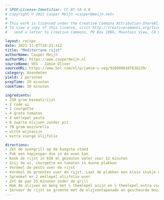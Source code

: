 ```yaml
---
# SPDX-License-Identifier: CC-BY-SA-4.0
# Copyright © 2021 Casper Meijn <casper@meijn.net>
# 
# This work is licensed under the Creative Commons Attribution-ShareAlike 4.0 International License. 
# To view a copy of this license, visit http://creativecommons.org/licenses/by-sa/4.0/ or 
#   send a letter to Creative Commons, PO Box 1866, Mountain View, CA 94042, USA.

layout: recipe
date: 2021-11-07T20:21:31Z
title: "Mediterrane rijst"
authorName: Casper Meijn
authorURL: https://www.caspermeijn.nl
sourceName: VEG - Jamie Oliver
sourceURL: https://www.bol.com/nl/p/jamie-s-veg/9200000107638139/
category: Avondeten
yield: 2 personen
prepTime: 20 minuten
cookTime: 30 minuten 

ingredients:
- 250 gram basmatirijst
- 1 rode ui
- 1 courgette
- 4 grote tomaten
- 4 eetlepel pesto
- 8 zwarte olijven zonder pit
- 70 gram mozzarella
- witte wijnazijn
- extra vierge olijfolie

directions:
- Zet de ovengrill op de hoogste stand
- Pak een hapjespan die in de oven kan
- Kook de rijst in 650 ml gezouten water voor 12 minuten
- Snij de ui, courgette en tomaten in dunne plakken
- Verdeel de pesto over de rijst
- Verdeel de groentes over de rijst. Laat de plakken een klein stukje overlappen. Begin met de buitenste ring en werk naar het midden toe
- Sprenkel er 2 eetlepel olijfolie over
- Zet de pan 25 minuten onder de grill
- Hak de olijven en meng met ½ theelepel azijn en ½ theelepel extra vierge olijfolie
- Serveer de rijst en groente met de olijventapenade en gescheurde mozzarella
---
```


